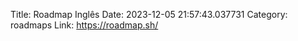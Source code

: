 Title: Roadmap Inglês
Date: 2023-12-05 21:57:43.037731
Category: roadmaps
Link: https://roadmap.sh/
